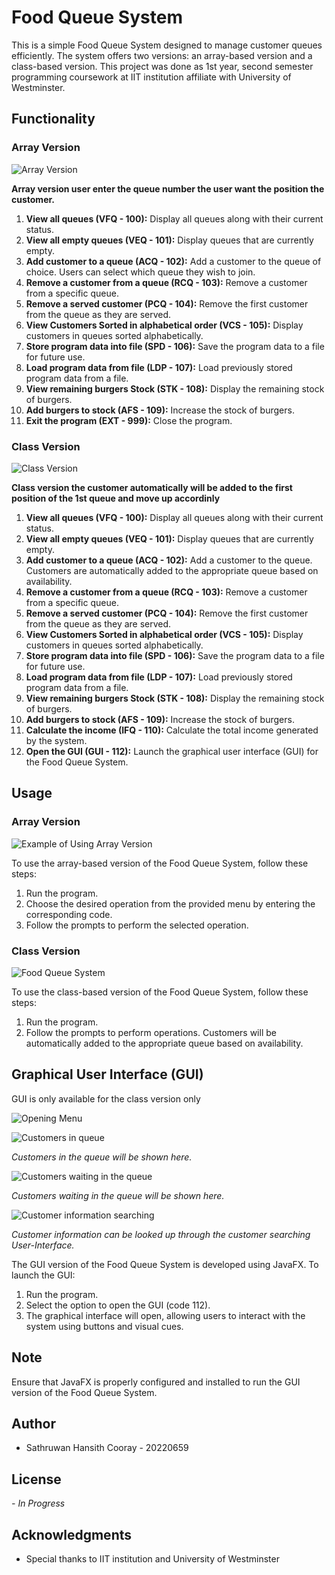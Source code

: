 # Food Queue System

This is a simple Food Queue System designed to manage customer queues efficiently. The system offers two versions: an array-based version and a class-based version. This project was done as 1st year, second semester programming coursework at IIT institution affiliate with University of Westminster.

## Functionality

### Array Version

![Array Version](https://i.imgur.com/FDjRjG1.png)

**Array version user enter the queue number the user want the position the customer.**

1. **View all queues (VFQ - 100):** Display all queues along with their current status.
2. **View all empty queues (VEQ - 101):** Display queues that are currently empty.
3. **Add customer to a queue (ACQ - 102):** Add a customer to the queue of choice. Users can select which queue they wish to join.
4. **Remove a customer from a queue (RCQ - 103):** Remove a customer from a specific queue.
5. **Remove a served customer (PCQ - 104):** Remove the first customer from the queue as they are served.
6. **View Customers Sorted in alphabetical order (VCS - 105):** Display customers in queues sorted alphabetically.
7. **Store program data into file (SPD - 106):** Save the program data to a file for future use.
8. **Load program data from file (LDP - 107):** Load previously stored program data from a file.
9. **View remaining burgers Stock (STK - 108):** Display the remaining stock of burgers.
10. **Add burgers to stock (AFS - 109):** Increase the stock of burgers.
11. **Exit the program (EXT - 999):** Close the program.

### Class Version

![Class Version](https://i.imgur.com/Kp8pdXo.png)

**Class version the customer automatically will be added to the first position of the 1st queue and move up accordinly**

1. **View all queues (VFQ - 100):** Display all queues along with their current status.
2. **View all empty queues (VEQ - 101):** Display queues that are currently empty.
3. **Add customer to a queue (ACQ - 102):** Add a customer to the queue. Customers are automatically added to the appropriate queue based on availability.
4. **Remove a customer from a queue (RCQ - 103):** Remove a customer from a specific queue.
5. **Remove a served customer (PCQ - 104):** Remove the first customer from the queue as they are served.
6. **View Customers Sorted in alphabetical order (VCS - 105):** Display customers in queues sorted alphabetically.
7. **Store program data into file (SPD - 106):** Save the program data to a file for future use.
8. **Load program data from file (LDP - 107):** Load previously stored program data from a file.
9. **View remaining burgers Stock (STK - 108):** Display the remaining stock of burgers.
10. **Add burgers to stock (AFS - 109):** Increase the stock of burgers.
11. **Calculate the income (IFQ - 110):** Calculate the total income generated by the system.
12. **Open the GUI (GUI - 112):** Launch the graphical user interface (GUI) for the Food Queue System.

## Usage

### Array Version

![Example of Using Array Version](https://i.imgur.com/TEPa69w.png)

To use the array-based version of the Food Queue System, follow these steps:

1. Run the program.
2. Choose the desired operation from the provided menu by entering the corresponding code.
3. Follow the prompts to perform the selected operation.

### Class Version

![Food Queue System](https://i.imgur.com/YHcgBFL.png)

To use the class-based version of the Food Queue System, follow these steps:

1. Run the program.
2. Follow the prompts to perform operations. Customers will be automatically added to the appropriate queue based on availability.

## Graphical User Interface (GUI)

GUI is only available for the class version only

![Opening Menu](https://i.imgur.com/ODDizUT.png)

![Customers in queue](https://i.imgur.com/9DHtTJV.png)

*Customers in the queue will be shown here.*

![Customers waiting in the queue](https://i.imgur.com/EePJG31.png)

*Customers waiting in the queue will be shown here.*

![Customer information searching](https://i.imgur.com/klKmtJP.png)

*Customer information can be looked up through the customer searching User-Interface.*

The GUI version of the Food Queue System is developed using JavaFX. To launch the GUI:

1. Run the program.
2. Select the option to open the GUI (code 112).
3. The graphical interface will open, allowing users to interact with the system using buttons and visual cues.

## Note

Ensure that JavaFX is properly configured and installed to run the GUI version of the Food Queue System.

## Author

- Sathruwan Hansith Cooray - 20220659

## License

*- In Progress*

## Acknowledgments

- Special thanks to IIT institution and University of Westminster
